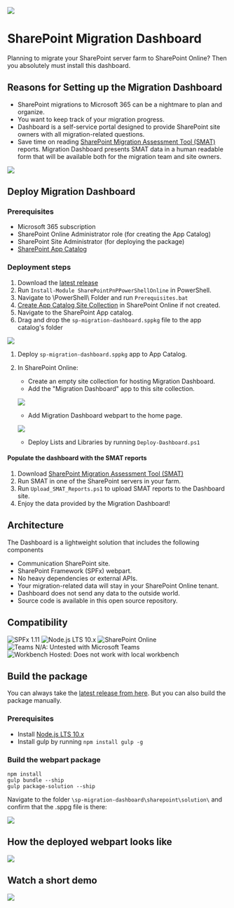 ![](IMG/search.png)
# SharePoint Migration Dashboard
Planning to migrate your SharePoint server farm to SharePoint Online? Then you absolutely must install this dashboard.

## Reasons for Setting up the Migration Dashboard

 - SharePoint migrations to Microsoft 365 can be a nightmare to plan and organize.
 - You want to keep track of your migration progress.
 - Dashboard is a self-service portal designed to provide SharePoint site owners with all migration-related questions.
 - Save time on reading [SharePoint Migration Assessment Tool (SMAT)](https://www.microsoft.com/en-us/download/details.aspx?id=53598&WT.mc_id=rss_alldownloads_all) reports. Migration Dashboard presents SMAT data in a human readable form that will be available both for the migration team and site owners.


![](IMG/siteInfo.png)
## Deploy Migration Dashboard

### Prerequisites

- Microsoft 365 subscription
- SharePoint Online Administrator role (for creating the App Catalog)
- SharePoint Site Administrator (for deploying the package)
- [SharePoint App Catalog](https://docs.microsoft.com/en-us/sharepoint/use-app-catalog)

### Deployment steps

1. Download the [latest release](https://github.com/Zerg00s/sp-migration-dashboard/releases/download/1.0/sp-migration-dashboard.Release.zip)
1. Run `Install-Module SharePointPnPPowerShellOnline` in PowerShell.
1. Navigate to \PowerShell\ Folder and run `Prerequisites.bat`
1. [Create App Catalog Site Collection](https://docs.microsoft.com/en-us/sharepoint/use-app-catalog#step-1-create-the-app-catalog-site-collection) in SharePoint Online if not created.
1. Navigate to the SharePoint App catalog. 
1. Drag and drop the `sp-migration-dashboard.sppkg` file to the app catalog's folder

![](IMG/drag-and-drop.png)
1. Deploy `sp-migration-dashboard.sppkg` app to App Catalog.
1. In SharePoint Online: 
   * Create an empty site collection for hosting Migration Dashboard.
   * Add the "Migration Dashboard" app to this site collection.

   ![](IMG/add-app.png)
   * Add Migration Dashboard webpart to the home page.

   ![](IMG/webpart.png)
   * Deploy Lists and Libraries by running `Deploy-Dashboard.ps1`




#### Populate the dashboard with the SMAT reports

1. Download [SharePoint Migration Assessment Tool (SMAT)](https://www.microsoft.com/en-us/download/details.aspx?id=53598&WT.mc_id=rss_alldownloads_all)
1. Run SMAT in one of the SharePoint servers in your farm.
1. Run `Upload_SMAT_Reports.ps1` to upload SMAT reports to the Dashboard site.
1. Enjoy the data provided by the Migration Dashboard!

## Architecture

The Dashboard is a lightweight solution that includes the following components
- Communication SharePoint site.
- SharePoint Framework (SPFx) webpart.
- No heavy dependencies or external APIs.
- Your migration-related data will stay in your SharePoint Online tenant.
- Dashboard does not send any data to the outside world.
- Source code is available in this open source repository.

 ## Compatibility

![SPFx 1.11](https://img.shields.io/badge/SPFx-1.11.0-green.svg) 
![Node.js LTS 10.x](https://img.shields.io/badge/Node.js-LTS%2010.x-green.svg) 
![SharePoint Online](https://img.shields.io/badge/SharePoint-Online-yellow.svg) 
![Teams N/A: Untested with Microsoft Teams](https://img.shields.io/badge/Teams-N%2FA-lightgrey.svg "Untested with Microsoft Teams") 
![Workbench Hosted: Does not work with local workbench](https://img.shields.io/badge/Workbench-Hosted-yellow.svg "Does not work with local workbench")


## Build the package
You can always take the [latest release from here](https://github.com/Zerg00s/sp-migration-dashboard/releases/download/1.0/sp-migration-dashboard.Release.zip). But you can also build the package manually.

### Prerequisites

- Install [Node.js LTS 10.x](https://nodejs.org/dist/latest-v10.x/)
- Install gulp by running `npm install gulp -g`

### Build the webpart package

```
npm install
gulp bundle --ship
gulp package-solution --ship
```

Navigate to the folder `\sp-migration-dashboard\sharepoint\solution\` and confirm that the .sppg file is there:

![](IMG/package.png)


## How the deployed webpart looks like
![](IMG/tabs.gif)


## Watch a short demo 
[![](IMG/video.png)](https://youtu.be/6FwCIA-aaPM)
